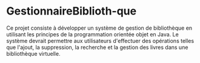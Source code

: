 # GestionnaireBiblioth-que
Ce projet consiste à développer un système de gestion de bibliothèque en utilisant les principes de la programmation orientée objet en Java. Le système devrait permettre aux utilisateurs d'effectuer des opérations telles que l'ajout, la suppression, la recherche et la gestion des livres dans une bibliothèque virtuelle.

